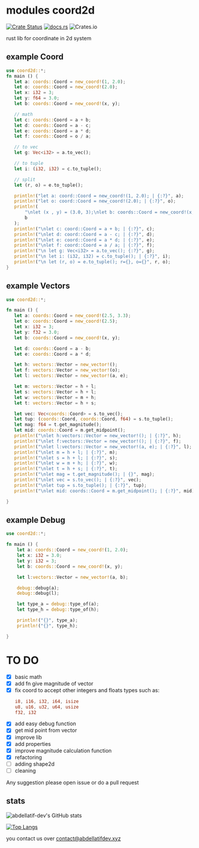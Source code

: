 # modules coord2d
[![Crate Status](https://img.shields.io/crates/v/coord2d?style=for-the-badge)](https://crates.io/crates/coord2d)
[![docs.rs](https://img.shields.io/docsrs/coord2d?style=for-the-badge)](https://docs.rs/coord2d/0.2.7/coord2d/)
![Crates.io](https://img.shields.io/crates/l/coord2d?style=for-the-badge)


rust lib for coordinate in 2d system

## example Coord

```rust
use coord2d::*;
fn main () {
   let a: coords::Coord = new_coord!(1, 2.0);
   let o: coords::Coord = new_coord!(2.0);
   let x: i32 = 3;
   let y: f64 = 3.0;
   let b: coords::Coord = new_coord!(x, y);

   // math
   let c: coords::Coord = a + b;
   let d: coords::Coord = a - c;
   let e: coords::Coord = a * d;
   let f: coords::Coord = o / a;

   // to vec
   let g: Vec<i32> = a.to_vec();

   // to tuple
   let i: (i32, i32) = c.to_tuple();

   // split
   let (r, o) = e.to_tuple();

   println!("let a: coord::Coord = new_coord!(1, 2.0); | {:?}", a);
   println!("let o: coord::Coord = new_coord!(2.0); | {:?}", o);
   println!(
       "\nlet (x , y) = (3.0, 3);\nlet b: coords::Coord = new_coord!(x, y); | {:?}",
       b
   );
   println!("\nlet c: coord::Coord = a + b; | {:?}", c);
   println!("\nlet d: coord::Coord = a - c; | {:?}", d);
   println!("\nlet e: coord::Coord = a * d; | {:?}", e);
   println!("\nlet f: coord::Coord = a / a; | {:?}", f);
   println!("\n let g: Vec<i32> = a.to_vec(); {:?}", g);
   println!("\n let i: (i32, i32) = c.to_tuple(); | {:?}", i);
   println!("\n let (r, o) = e.to_tuple(); r={}, o={}", r, o);
}
```
## example Vectors

```rust
use coord2d::*;

fn main () {
   let a: coords::Coord = new_coord!(2.5, 3.3);
   let o: coords::Coord = new_coord!(2.5);
   let x: i32 = 3;
   let y: f32 = 3.0;
   let b: coords::Coord = new_coord!(x, y);

   let d: coords::Coord = a - b;
   let e: coords::Coord = a * d;

   let h: vectors::Vector = new_vector!();
   let f: vectors::Vector = new_vector!(o);
   let l: vectors::Vector = new_vector!(a, e);

   let m: vectors::Vector = h + l;
   let s: vectors::Vector = h + l;
   let w: vectors::Vector = m + h;
   let t: vectors::Vector = h + s;

   let vec: Vec<coords::Coord> = s.to_vec();
   let tup: (coords::Coord, coords::Coord, f64) = s.to_tuple();
   let mag: f64 = t.get_magnitude();
   let mid: coords::Coord = m.get_midpoint();
   println!("\nlet h:vectors::Vector = new_vector!(); | {:?}", h);
   println!("\nlet f:vectors::Vector = new_vector!(); | {:?}", f);
   println!("\nlet l:vectors::Vector = new_vector!(a, e); | {:?}", l);
   println!("\nlet m = h + l; | {:?}", m);
   println!("\nlet s = h + l; | {:?}", s);
   println!("\nlet w = m + h; | {:?}", w);
   println!("\nlet t = h + s; | {:?}", t);
   println!("\nlet mag = t.get_magnitude(); | {}", mag);
   println!("\nlet vec = s.to_vec(); | {:?}", vec);
   println!("\nlet tup = s.to_tuple(); | {:?}", tup);
   println!("\nlet mid: coords::Coord = m.get_midpoint(); | {:?}", mid);

}
```

## example Debug

```rust
use coord2d::*;

fn main () {
    let a: coords::Coord = new_coord!(1, 2.0);
    let x: i32 = 3.0;
    let y: i32 = 3;
    let b: coords::Coord = new_coord!(x, y);

    let l:vectors::Vector = new_vector!(a, b);

    debug::debug(a);
    debug::debug(l);

    let type_a = debug::type_of(a);
    let type_h = debug::type_of(h);

    println!("{}", type_a);
    println!("{}", type_h);

}
```

# TO DO

- [X] basic math
- [X] add fn give magnitude of vector
- [X] fix coord to accept other integers and floats types such as:
    ```rust
    i8, i16, i32, i64, isize
    u8, u16, u32, u64, usize
    f32, i32
    ```
- [X] add easy debug function
- [X] get mid point from vector
- [x] improve lib
- [x] add properties
- [x] improve magnitude calculation function
- [x] refactoring
- [ ] adding shape2d
- [ ] cleaning

Any suggestion please open issue or do a pull request
## stats

![abdellatif-dev's GitHub stats](https://github-readme-stats.vercel.app/api?username=abdellatif-dev&show_icons=true&theme=radical)

[![Top Langs](https://github-readme-stats.vercel.app/api/top-langs/?username=abdellatif-dev&layout=compact&show_icons=true&theme=radical)](https://github.com/abdellatif-dev/github-readme-stats)

you contact us over contact@abdellatifdev.xyz
